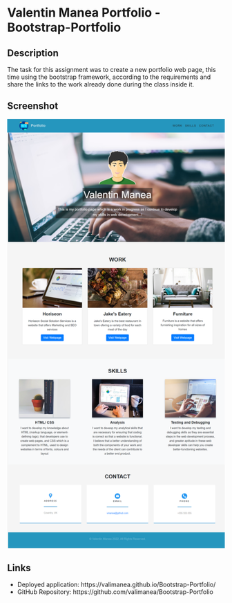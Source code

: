 # Valentin Manea Portfolio - Bootstrap-Portfolio

## Description

The task for this assignment was to create a new portfolio web page, this time using the bootstrap framework, according to the requirements and share the links to the work already done during the class inside it.


## Screenshot

![alt text](assets/images/screenshot.png)

## Links

<ul>
  <li>Deployed application: https://valimanea.github.io/Bootstrap-Portfolio/</li>
  <li>GitHub Repository: https://github.com/valimanea/Bootstrap-Portfolio</li>
</ul>
